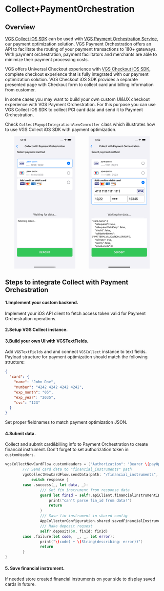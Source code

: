 # Collect+PaymentOrchestration

## Overview

[VGS Collect iOS SDK](https://github.com/verygoodsecurity/vgs-collect-ios) can be used with [VGS Payment Orchestration Service](https://www.verygoodsecurity.com/payment-optimization), our payment optimization solution.
VGS Payment Orchestration offers an API to facilitate the routing of your payment transactions to 180+ gateways. With payment orchestration, payment facilitators and merchants are able to minimize their payment processing costs.

VGS offers Universal Checkout experience with [VGS Checkout iOS SDK](https://github.com/verygoodsecurity/vgs-checkout-ios), complete checkout experience that is fully integrated with our payment optimization solution. 
VGS Checkout iOS SDK provides a separate presented page with Checkout form to collect card and billing information from customer.

In some cases you may want to build your own custom UI&UX checkout experience with VGS Payment Orchestration. For this purpose you can use VGS Collect iOS SDK to collect PCI card data and send it to Payment Orchestration. 

Check `CollectPayoptIntegrationViewConroller` class which illustrates how to use VGS Collect iOS SDK with payment optimization.

<p align="center">
	<img src="./images/collect_pay_opt_img_1.png" width="200" alt="VGS Collect iOS SDK State" hspace="20">
	<img src="./images/collect_pay_opt_img_2.png" width="200" alt="VGS Collect iOS SDK Response" hspace="20">
</p>


## Steps to integrate Collect with Payment Orchestration

#### 1.Implement your custom backend.
  
Implement your iOS API client to fetch access token valid for Payment Orchestration operations.  

#### 2.Setup VGS Collect instance.

#### 3.Build your own UI with VGSTextFields.

Add `VGSTextFields` and and connect `VGSCollect` instance to text fields. Payload structure for payment optimization should match the following structure:

```JSON
{
  "card": {
    "name": "John Doe",
    "number": "4242 4242 4242 4242",
    "exp_month": "05",
    "exp_year": "2035",
    "cvc": "123"
  }
}
```

Set proper fieldnames to match payment optimization JSON.

#### 4.Submit data.
     
Collect and submit card&billing info to Payment Orchestration to create financial instrument. Don't forget to set authorization token in `customHeaders`. 

```swift
vgsCollectNewCardFlow.customHeaders = ["Authorization": "Bearer \(payOptAccessToken)"]
		/// Send card data to "financial_instruments" path
		vgsCollectNewCardFlow.sendData(path: "/financial_instruments", routeId: AppCollectorConfiguration.shared.paymentOrchestrationDefaultRouteId) { [weak self] response in
			switch response {
		case .success(_, let data, _):
				/// Get fin instrument from response data
				guard let finId = self?.apiClient.financialInstrumentID(from: data) else {
					print("can't parse fin_id from data!")
					return
				}
				/// Save fin instrument in shared config
				AppCollectorConfiguration.shared.savedFinancialInstruments.append(finId)
				/// Make deposit request
				self?.deposit(50, finId: finId)
		case .failure(let code,  _, _, let error):
				print("\(code) + \(String(describing: error))")
				return
		}
}
```

#### 5. Save financial instrument. 
   
If needed store created financial instruments on your side to display saved cards in future.

